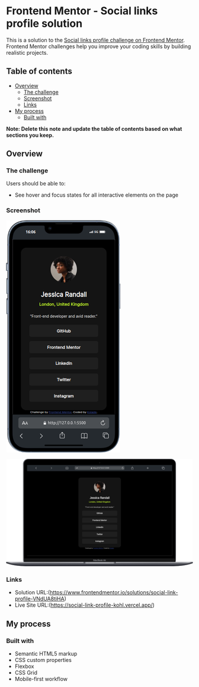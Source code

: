 # Frontend Mentor - Social links profile solution

This is a solution to the [Social links profile challenge on Frontend Mentor](https://www.frontendmentor.io/challenges/social-links-profile-UG32l9m6dQ). Frontend Mentor challenges help you improve your coding skills by building realistic projects.

## Table of contents

- [Overview](#overview)
  - [The challenge](#the-challenge)
  - [Screenshot](#screenshot)
  - [Links](#links)
- [My process](#my-process)
  - [Built with](#built-with)


**Note: Delete this note and update the table of contents based on what sections you keep.**

## Overview

### The challenge

Users should be able to:

- See hover and focus states for all interactive elements on the page
### Screenshot

![](/assets/images/iPhone-13-PRO-127.0.0.1.png)

![](/assets/images/Macbook-Air-127.0.0.1.png)

### Links

- Solution URL:(https://www.frontendmentor.io/solutions/social-link-profile-VNdUA8tiHA)
- Live Site URL:(https://social-link-profile-kohl.vercel.app/)

## My process

### Built with

- Semantic HTML5 markup
- CSS custom properties
- Flexbox
- CSS Grid
- Mobile-first workflow
